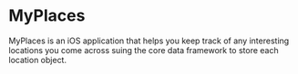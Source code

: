 # MyPlaces
MyPlaces is an iOS application that helps you keep track of any interesting locations you come across suing the core data framework to store each location object.
